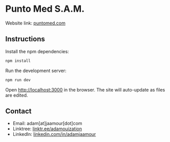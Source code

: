 # Punto Med S.A.M.

Website link: [puntomed.com](https://www.puntomed.com/)

## Instructions

Install the npm dependencies:

```bash
npm install
```

Run the development server:

```bash
npm run dev
```

Open [http://localhost:3000](http://localhost:3000) in the browser. The site will auto-update as files are edited.

## Contact
* Email: adam[at]jaamour[dot]com
* Linktree: [linktr.ee/adamouization](https://linktr.ee/adamouization)
* LinkedIn: [linkedin.com/in/adamjaamour](https://www.linkedin.com/in/adamjaamour/)